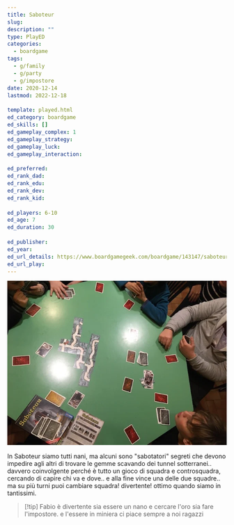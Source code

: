 ```yaml
---
title: Saboteur
slug: 
description: ""
type: PlayED
categories:
  - boardgame
tags:
  - g/family
  - g/party
  - g/impostore
date: 2020-12-14
lastmod: 2022-12-18

template: played.html
ed_category: boardgame
ed_skills: []
ed_gameplay_complex: 1
ed_gameplay_strategy: 
ed_gameplay_luck: 
ed_gameplay_interaction: 

ed_preferred: 
ed_rank_dad: 
ed_rank_edu: 
ed_rank_dev: 
ed_rank_kid: 

ed_players: 6-10
ed_age: 7
ed_duration: 30

ed_publisher: 
ed_year: 
ed_url_details: https://www.boardgamegeek.com/boardgame/143147/saboteur-compilation-editions
ed_url_play: 
---
```

 

![](../../assets/img/played/boardgame/saboteur.webp)

In Saboteur siamo tutti nani, ma alcuni sono "sabotatori" segreti che devono impedire agli altri di trovare le gemme scavando dei tunnel sotterranei.. davvero coinvolgente perché è tutto un gioco di squadra e controsquadra, cercando di capire chi va e dove.. e alla fine vince una delle due squadre.. ma su più turni puoi cambiare squadra!
divertente! ottimo quando siamo in tantissimi.

> [!tip] Fabio
> è divertente sia essere un nano e cercare l'oro sia fare l'impostore. e l'essere in miniera ci piace sempre a noi ragazzi
